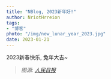 ```yaml
---
title: "NBlog, 2023新年好!"
author: NriotHrreion
tags:
- "博客"
photo: "/img/new_lunar_year_2023.jpg"
date: 2023-01-21
---
```


2023新春快乐, 兔年大吉~

> *图源: [人民日报](https://mp.weixin.qq.com/s/Wc4zRts-KU1o1FHYHqgu6Q)*
